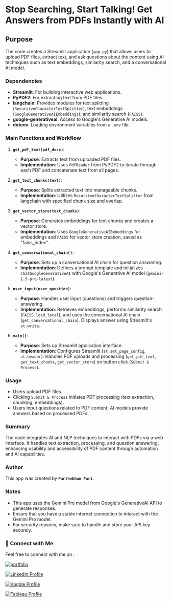 
# **Stop Searching, Start Talking! Get Answers from PDFs Instantly with AI**

## Purpose

The code creates a Streamlit application (`app.py`) that allows users to upload PDF files, extract text, and ask questions about the content using AI techniques such as text embeddings, similarity search, and a conversational AI model.

### Dependencies

- **Streamlit**: For building interactive web applications.
- **PyPDF2**: For extracting text from PDF files.
- **langchain**: Provides modules for text splitting (`RecursiveCharacterTextSplitter`), text embeddings (`GoogleGenerativeAIEmbeddings`), and similarity search (`FAISS`).
- **google-generativeai**: Access to Google's Generative AI models.
- **dotenv**: Loading environment variables from a `.env` file.

### Main Functions and Workflow

1. **`get_pdf_text(pdf_docs)`**:
   - **Purpose**: Extracts text from uploaded PDF files.
   - **Implementation**: Uses `PdfReader` from PyPDF2 to iterate through each PDF and concatenate text from all pages.

2. **`get_text_chunks(text)`**:
   - **Purpose**: Splits extracted text into manageable chunks.
   - **Implementation**: Utilizes `RecursiveCharacterTextSplitter` from langchain with specified chunk size and overlap.

3. **`get_vector_store(text_chunks)`**:
   - **Purpose**: Generates embeddings for text chunks and creates a vector store.
   - **Implementation**: Uses `GoogleGenerativeAIEmbeddings` for embeddings and `FAISS` for vector store creation, saved as "faiss_index".

4. **`get_conversational_chain()`**:
   - **Purpose**: Sets up a conversational AI chain for question answering.
   - **Implementation**: Defines a prompt template and initializes `ChatGoogleGenerativeAI` with Google's Generative AI model (`gemini-1.5-pro-latest`).

5. **`user_input(user_question)`**:
   - **Purpose**: Handles user input (questions) and triggers question-answering.
   - **Implementation**: Retrieves embeddings, performs similarity search (`FAISS.load_local`), and uses the conversational AI chain (`get_conversational_chain`). Displays answer using Streamlit's `st.write`.

6. **`main()`**:
   - **Purpose**: Sets up Streamlit application interface.
   - **Implementation**: Configures Streamlit (`st.set_page_config`, `st.header`). Handles PDF uploads and processing (`get_pdf_text`, `get_text_chunks`, `get_vector_store`) on button click (`Submit & Process`).

### Usage

- Users upload PDF files.
- Clicking `Submit & Process` initiates PDF processing (text extraction, chunking, embeddings).
- Users input questions related to PDF content; AI models provide answers based on processed PDFs.

### Summary

The code integrates AI and NLP techniques to interact with PDFs via a web interface. It handles text extraction, processing, and question answering, enhancing usability and accessibility of PDF content through automation and AI capabilities.


### Author

This app was created by **`Parthebhan Pari`**.

### Notes

- This app uses the Gemini Pro model from Google's GenerativeAI API to generate responses.
- Ensure that you have a stable internet connection to interact with the Gemini Pro model.
- For security reasons, make sure to handle and store your API key securely.


### **🔗 Connect with Me**

Feel free to connect with me on :

[![portfolio](https://img.shields.io/badge/my_portfolio-000?style=for-the-badge&logo=ko-fi&logoColor=white)](https://parthebhan143.wixsite.com/datainsights)

[![LinkedIn Profile](https://img.shields.io/badge/LinkedIn_Profile-000?style=for-the-badge&logo=linkedin&logoColor=white)](https://www.linkedin.com/in/parthebhan)

[![Kaggle Profile](https://img.shields.io/badge/Kaggle_Profile-000?style=for-the-badge&logo=kaggle&logoColor=white)](https://www.kaggle.com/parthebhan)

[![Tableau Profile](https://img.shields.io/badge/Tableau_Profile-000?style=for-the-badge&logo=tableau&logoColor=white)](https://public.tableau.com/app/profile/parthebhan.pari/vizzes)
